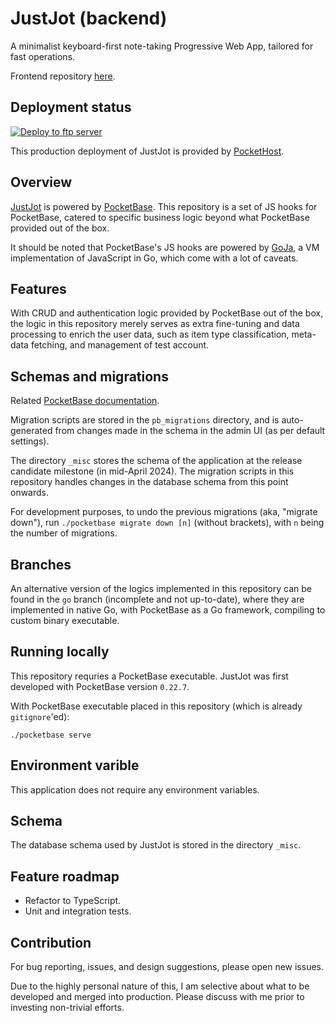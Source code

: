# JustJot (backend)

A minimalist keyboard-first note-taking Progressive Web App, tailored for fast operations.

Frontend repository [here](https://github.com/JunoNgx/justjot-frontend).

## Deployment status
[![Deploy to ftp server](https://github.com/JunoNgx/justjot-backend/actions/workflows/main.yml/badge.svg)](https://github.com/JunoNgx/justjot-backend/actions/workflows/main.yml)

This production deployment of JustJot is provided by [PocketHost](https://pockethost.io/).

## Overview

[JustJot](https://justjot.app/) is powered by [PocketBase](https://pocketbase.io/). This repository is a set of JS hooks for PocketBase, catered to specific business logic beyond what PocketBase provided out of the box.

It should be noted that PocketBase's JS hooks are powered by [GoJa](https://github.com/dop251/goja), a VM implementation of JavaScript in Go, which come with a lot of caveats.

## Features

With CRUD and authentication logic provided by PocketBase out of the box, the logic in this repository merely serves as extra fine-tuning and data processing to enrich the user data, such as item type classification, meta-data fetching, and management of test account.

## Schemas and migrations

Related [PocketBase documentation](https://pocketbase.io/docs/js-migrations/).

Migration scripts are stored in the `pb_migrations` directory, and is auto-generated from changes made in the schema in the admin UI (as per default settings).

The directory `_misc` stores the schema of the application at the release candidate milestone (in mid-April 2024). The migration scripts in this repository handles changes in the database schema from this point onwards.

For development purposes, to undo the previous migrations (aka, "migrate down"), run `./pocketbase migrate down [n]` (without brackets), with `n` being the number of migrations.

## Branches

An alternative version of the logics implemented in this repository can be found in the `go` branch (incomplete and not up-to-date), where they are implemented in native Go, with PocketBase as a Go framework, compiling to custom binary executable.

## Running locally

This repository requries a PocketBase executable. JustJot was first developed with PocketBase version `0.22.7`.

With PocketBase executable placed in this repository (which is already `gitignore`'ed):

```
./pocketbase serve
```

## Environment varible

This application does not require any environment variables.

## Schema

The database schema used by JustJot is stored in the directory `_misc`.

## Feature roadmap
* Refactor to TypeScript.
* Unit and integration tests.

## Contribution
For bug reporting, issues, and design suggestions, please open new issues.

Due to the highly personal nature of this, I am selective about what to be developed and merged into production. Please discuss with me prior to investing non-trivial efforts.
